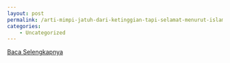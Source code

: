 ```yaml
---
layout: post
permalink: /arti-mimpi-jatuh-dari-ketinggian-tapi-selamat-menurut-islam/
categories:
    - Uncategorized
---
```


[Baca Selengkapnya](/03)